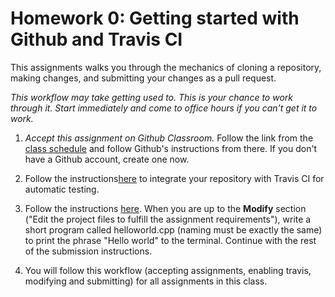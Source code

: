 # Homework 0: Getting started with Github and Travis CI

This assignments walks you through the mechanics of cloning a repository, making changes, and submitting your changes as a pull request.

*This workflow may take getting used to. This is your chance to work through it. Start immediately and come to office hours if you can't get it to work.*

1. *Accept this assignment on Github Classroom.* Follow the link from the [class schedule](www.sci.brooklyn.cuny.edu/~levitan/ai/schedule.html) and follow Github's instructions from there. If you don't have a Github account, create one now.

2. Follow the instructions[here](https://github.com/cisc3130/docs/blob/master/travis.md) to integrate your repository with Travis CI for automatic testing.

2. Follow the instructions [here](https://github.com/cisc3130/docs/blob/master/submissions.md). When you are up to the __Modify__ section ("Edit the project files to fulfill the assignment requirements"), write a short program called helloworld.cpp (naming must be exactly the same) to print the phrase "Hello world" to the terminal. Continue with the rest of the submission instructions.

3. You will follow this workflow (accepting assignments, enabling travis, modifying and submitting) for all assignments in this class.
